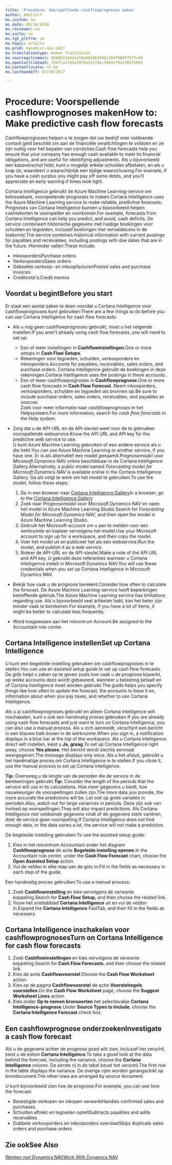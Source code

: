 ```yaml
---
title: 'Procedure: Voorspellende cashflowprognoses maken'
author: bholtorf
ms.custom: na
ms.date: 09/16/2016
ms.reviewer: na
ms.suite: na
ms.tgt_pltfrm: na
ms.topic: article
ms.prod: dynamics-nav-2017
ms.translationtype: Human Translation
ms.sourcegitcommit: 6b60b1344a1e18ad91863046110df880f75f7c04
ms.openlocfilehash: 154fcaef89af0f6a131f4bcf0e9cf9a3f85f5903
ms.contentlocale: nl-be
ms.lasthandoff: 07/19/2017

---
```


# <a name="how-to-make-predictive-cash-flow-forecasts"></a><span data-ttu-id="572a3-102">Procedure: Voorspellende cashflowprognoses maken</span><span class="sxs-lookup"><span data-stu-id="572a3-102">How to: Make predictive cash flow forecasts</span></span>
<span data-ttu-id="572a3-103">Cashflowprognoses helpen u te zorgen dat uw bedrijf over voldoende contant geld beschikt om aan de financiële verplichtingen te voldoen en ze zijn nuttig voor het bepalen van correcties.</span><span class="sxs-lookup"><span data-stu-id="572a3-103">Cash flow forecasts help you ensure that your company has enough cash available to meet its financial obligations, and are useful for identifying adjustments.</span></span> <span data-ttu-id="572a3-104">Als u bijvoorbeeld een kasoverschot hebt, kunt u mogelijk enkele schulden afbetalen, en als u krap zit, waardeert u waarschijnlijk een tijdige waarschuwing.</span><span class="sxs-lookup"><span data-stu-id="572a3-104">For example, if you have a cash surplus you might pay off some debts, and you'll appreciate an early warning if times look tight.</span></span> 

<span data-ttu-id="572a3-105">Cortana Intelligence gebruikt de Azure Machine Learning-service om betrouwbare, voorspellende prognoses te maken.</span><span class="sxs-lookup"><span data-stu-id="572a3-105">Cortana Intelligence uses the Azure Machine Learning service to make reliable, predictive forecasts.</span></span> <span data-ttu-id="572a3-106">Prognoses van Cortana Intelligence kunnen u bijvoorbeeld helpen cashtekorten te voorspellen en voorkomen.</span><span class="sxs-lookup"><span data-stu-id="572a3-106">For example, forecasts from Cortana Intelligence can help you predict, and avoid, cash deficits.</span></span> <span data-ttu-id="572a3-107">De service combineert historische gegevens met huidige boekingen voor schulden en tegoeden, inclusief boekingen met vervaldatums in de toekomst.</span><span class="sxs-lookup"><span data-stu-id="572a3-107">The service combines historical information with current postings for payables and receivables, including postings with due dates that are in the future.</span></span> <span data-ttu-id="572a3-108">Hieronder vallen:</span><span class="sxs-lookup"><span data-stu-id="572a3-108">These include:</span></span>
* <span data-ttu-id="572a3-109">Inkooporders</span><span class="sxs-lookup"><span data-stu-id="572a3-109">Purchase orders</span></span>
* <span data-ttu-id="572a3-110">Verkooporders</span><span class="sxs-lookup"><span data-stu-id="572a3-110">Sales orders</span></span>
* <span data-ttu-id="572a3-111">Geboekte verkoop- en inkoopfacturen</span><span class="sxs-lookup"><span data-stu-id="572a3-111">Posted sales and purchase invoices</span></span>
* <span data-ttu-id="572a3-112">Creditnota's.</span><span class="sxs-lookup"><span data-stu-id="572a3-112">Credit memos</span></span>

## <a name="before-you-start"></a><span data-ttu-id="572a3-113">Voordat u begint</span><span class="sxs-lookup"><span data-stu-id="572a3-113">Before you start</span></span>  
<span data-ttu-id="572a3-114">Er staat een aantal zaken te doen voordat u Cortana Intelligence voor cashflowprognoses kunt gebruiken:</span><span class="sxs-lookup"><span data-stu-id="572a3-114">There are a few things to do before you can use Cortana Intelligence for cash flow forecasts:</span></span> 
* <span data-ttu-id="572a3-115">Als u nog geen cashflowprognoses gebruikt, moet u het volgende instellen:</span><span class="sxs-lookup"><span data-stu-id="572a3-115">If you aren't already using cash flow forecasts, you will need to set up:</span></span>
    * <span data-ttu-id="572a3-116">Een of meer instellingen in **Cashflowinstellingen**.</span><span class="sxs-lookup"><span data-stu-id="572a3-116">One or more setups in **Cash Flow Setups**.</span></span> 
    * <span data-ttu-id="572a3-117">Rekeningen voor tegoeden, schulden, verkooporders en inkooporders.</span><span class="sxs-lookup"><span data-stu-id="572a3-117">Accounts for payables, receivables, sales orders, and purchase orders.</span></span> <span data-ttu-id="572a3-118">Cortana Intelligence gebruikt de boekingen in deze rekeningen.</span><span class="sxs-lookup"><span data-stu-id="572a3-118">Cortana Intelligence uses the postings in these accounts.</span></span>
    * <span data-ttu-id="572a3-119">Een of meer cashflowprognoses in **Cashflowprognose**.</span><span class="sxs-lookup"><span data-stu-id="572a3-119">One or more cash flow forecasts in **Cash Flow Forecast**.</span></span> <span data-ttu-id="572a3-120">Neem inkooporders, verkooporders, schulden en tegoeden als bronnen op.</span><span class="sxs-lookup"><span data-stu-id="572a3-120">Be sure to include purchase orders, sales orders, receivables, and payables as sources.</span></span>  
    <span data-ttu-id="572a3-121">Zoek voor meer informatie naar _cashflowprognoses_ in het Helpsysteem.</span><span class="sxs-lookup"><span data-stu-id="572a3-121">For more information, search for _cash flow forecasts_ in the Help system.</span></span> 
* <span data-ttu-id="572a3-122">Zorg dat u de API-URL en de API-sleutel weet voor de te gebruiken voorspellende webservice.</span><span class="sxs-lookup"><span data-stu-id="572a3-122">Know the API URL and API key for the predictive web service to use.</span></span>  
    <span data-ttu-id="572a3-123">U kunt Azure Machine Learning gebruiken of een andere service als u die hebt.</span><span class="sxs-lookup"><span data-stu-id="572a3-123">You can use Azure Machine Learning or another service, if you have one.</span></span> <span data-ttu-id="572a3-124">Er is als alternatief een model genaamd _Prognosemodel voor Microsoft Dynamics NAV_ online beschikbaar in de Cortana Intelligence Gallery.</span><span class="sxs-lookup"><span data-stu-id="572a3-124">Alternatively, a public model named _Forecasting model for Microsoft Dynamics NAV_ is available online in the Cortana Intelligence Gallery.</span></span> <span data-ttu-id="572a3-125">Ga als volgt te werk om het model te gebruiken:</span><span class="sxs-lookup"><span data-stu-id="572a3-125">To use the model, follow these steps:</span></span>

    1. <span data-ttu-id="572a3-126">Ga in een browser naar [Cortana Intelligence Gallery](https://go.microsoft.com/fwlink/?linkid=828352)</span><span class="sxs-lookup"><span data-stu-id="572a3-126">In a browser, go to the [Cortana Intelligence Gallery](https://go.microsoft.com/fwlink/?linkid=828352)</span></span>
    2. <span data-ttu-id="572a3-127">Zoek naar _Prognosemodel voor Microsoft Dynamics NAV_ en open het model in Azure Machine Learning Studio.</span><span class="sxs-lookup"><span data-stu-id="572a3-127">Search for _Forecasting Model for Microsoft Dynamics NAV_, and then open the model in Azure Machine Learning Studio.</span></span>
    3. <span data-ttu-id="572a3-128">Gebruik het Microsoft-account om u aan te melden voor een werkruimte en kopieer vervolgens het model.</span><span class="sxs-lookup"><span data-stu-id="572a3-128">Use your Microsoft account to sign up for a workspace, and then copy the model.</span></span>
    4. <span data-ttu-id="572a3-129">Voer het model uit en publiceer het als een webservice.</span><span class="sxs-lookup"><span data-stu-id="572a3-129">Run the model, and publish it as a web service.</span></span>
    5. <span data-ttu-id="572a3-130">Noteer de API-URL en de API-sleutel.</span><span class="sxs-lookup"><span data-stu-id="572a3-130">Make a note of the API URL and API key.</span></span> <span data-ttu-id="572a3-131">U gebruikt deze referenties wanneer u Cortana Intelligence instelt in Microsoft Dynamics NAV.</span><span class="sxs-lookup"><span data-stu-id="572a3-131">You will use these credentials when you set up Cortana Intelligence in Microsoft Dynamics NAV.</span></span>  

* <span data-ttu-id="572a3-132">Bekijk hoe vaak u de prognose berekent.</span><span class="sxs-lookup"><span data-stu-id="572a3-132">Consider how often to calculate the forecast.</span></span> <span data-ttu-id="572a3-133">De Azure Machine Learning-service heeft beperkingen betreffende gebruik.</span><span class="sxs-lookup"><span data-stu-id="572a3-133">The Azure Machine Learning service has limitations regarding use.</span></span> <span data-ttu-id="572a3-134">Als u bijvoorbeeld veel artikelen hebt, kan het beter zijn minder vaak te berekenen.</span><span class="sxs-lookup"><span data-stu-id="572a3-134">For example, if you have a lot of items, it might be better to calculate less frequently.</span></span> 
* <span data-ttu-id="572a3-135">Word toegewezen aan het rolcentrum Account.</span><span class="sxs-lookup"><span data-stu-id="572a3-135">Be assigned to the Accountant role center.</span></span> 

## <a name="set-up-cortana-intelligence"></a><span data-ttu-id="572a3-136">Cortana Intelligence instellen</span><span class="sxs-lookup"><span data-stu-id="572a3-136">Set up Cortana Intelligence</span></span>
<span data-ttu-id="572a3-137">U kunt een begeleide instelling gebruiken om cashflowprognoses in te stellen.</span><span class="sxs-lookup"><span data-stu-id="572a3-137">You can use an assisted setup guide to set up cash flow forecasts.</span></span> <span data-ttu-id="572a3-138">De gids helpt u zaken op te geven zoals hoe vaak u de prognose bijwerkt, op welke accounts deze wordt gebaseerd, wanneer u belasting betaalt en of Cortana Intelligence moet worden gebruikt.</span><span class="sxs-lookup"><span data-stu-id="572a3-138">The guide helps you specify things like how often to update the forecast, the accounts to base it on, information about when you pay taxes, and whether to use Cortana Intelligence.</span></span>  

<span data-ttu-id="572a3-139">Als u al cashflowprognoses gebruikt en alleen Cortana Intelligence wilt inschakelen, kunt u ook een handmatig proces gebruiken.</span><span class="sxs-lookup"><span data-stu-id="572a3-139">If you are already using cash flow forecasts and just want to turn on Cortana Intelligence, you can also use a manual process.</span></span> <span data-ttu-id="572a3-140">Als u zich aanmeldt, verschijnt een bericht in een blauwe balk boven in de werkruimte.</span><span class="sxs-lookup"><span data-stu-id="572a3-140">When you sign in, a notification displays in a blue bar at the top of the workspace.</span></span> <span data-ttu-id="572a3-141">Als u Cortana Intelligence direct wilt instellen, kiest u **Ja, graag**.</span><span class="sxs-lookup"><span data-stu-id="572a3-141">To set up Cortana Intelligence right away, choose **Yes please**.</span></span> <span data-ttu-id="572a3-142">Het bericht wordt slechts eenmaal weergegeven.</span><span class="sxs-lookup"><span data-stu-id="572a3-142">The message displays only once.</span></span> <span data-ttu-id="572a3-143">Als u het afsluit, gebruikt u het handmatige proces om Cortana Intelligence in te stellen.</span><span class="sxs-lookup"><span data-stu-id="572a3-143">If you close it, use the manual process to set up Cortana Intelligence.</span></span>  

<span data-ttu-id="572a3-144">**Tip:** Overweeg u de lengte van de perioden die de service in de berekeningen gebruikt.</span><span class="sxs-lookup"><span data-stu-id="572a3-144">**Tip:** Consider the length of the periods that the service will use in its calculations.</span></span> <span data-ttu-id="572a3-145">Hoe meer gegevens u biedt, hoe nauwkeuriger de voorspellingen zullen zijn.</span><span class="sxs-lookup"><span data-stu-id="572a3-145">The more data you provide, the more accurate the predictions will be.</span></span> <span data-ttu-id="572a3-146">Let ook op grote variaties in perioden.</span><span class="sxs-lookup"><span data-stu-id="572a3-146">Also, watch out for large variances in periods.</span></span> <span data-ttu-id="572a3-147">Deze zijn ook van invloed op voorspellingen.</span><span class="sxs-lookup"><span data-stu-id="572a3-147">They will also impact predictions.</span></span> <span data-ttu-id="572a3-148">Als Cortana Intelligence niet voldoende gegevens vindt of de gegevens sterk variëren, doet de service geen voorspelling.</span><span class="sxs-lookup"><span data-stu-id="572a3-148">If Cortana Intelligence does not find enough data, or the data varies a lot, the service will not make a prediction.</span></span> 

<span data-ttu-id="572a3-149">De begeleide instelling gebruiken:</span><span class="sxs-lookup"><span data-stu-id="572a3-149">To use the assisted setup guide:</span></span>
1. <span data-ttu-id="572a3-150">Kies in het rolcentrum Accountant onder het diagram **Cashflowprognose** de actie **Begeleide instelling openen**.</span><span class="sxs-lookup"><span data-stu-id="572a3-150">In the Accountant role center, under the **Cash Flow Forecast** chart, choose the **Open Assisted Setup** action.</span></span>
2. <span data-ttu-id="572a3-151">Vul de velden in elke stap van de gids in.</span><span class="sxs-lookup"><span data-stu-id="572a3-151">Fill in the fields as necessary in each step of the guide.</span></span>

<span data-ttu-id="572a3-152">Een handmatig proces gebruiken:</span><span class="sxs-lookup"><span data-stu-id="572a3-152">To use a manual process:</span></span>
1. <span data-ttu-id="572a3-153">Zoek **Cashflowinstelling** en kies vervolgens de verwante koppeling.</span><span class="sxs-lookup"><span data-stu-id="572a3-153">Search for **Cash Flow Setup**, and then choose the related link.</span></span>
2. <span data-ttu-id="572a3-154">Vouw het sneltabblad **Cortana Intelligence** uit en vul de velden in.</span><span class="sxs-lookup"><span data-stu-id="572a3-154">Expand the **Cortana Intelligence** FastTab, and then fill in the fields as necessary.</span></span>

## <a name="turn-on-cortana-intelligence-for-cash-flow-forecasts"></a><span data-ttu-id="572a3-155">Cortana Intelligence inschakelen voor cashflowprognoses</span><span class="sxs-lookup"><span data-stu-id="572a3-155">Turn on Cortana Intelligence for cash flow forecasts</span></span>
1. <span data-ttu-id="572a3-156">Zoek **Cashflowinstellingen** en kies vervolgens de verwante koppeling.</span><span class="sxs-lookup"><span data-stu-id="572a3-156">Search for **Cash Flow Forecasts**, and then choose the related link.</span></span>
2. <span data-ttu-id="572a3-157">Kies de actie **Cashflowvoorstel**.</span><span class="sxs-lookup"><span data-stu-id="572a3-157">Choose the **Cash Flow Worksheet** action.</span></span>
3. <span data-ttu-id="572a3-158">Kies op de pagina **Cashflowvoorstel** de actie **Voorstelregels voorstellen**.</span><span class="sxs-lookup"><span data-stu-id="572a3-158">On the **Cash Flow Worksheet** page, choose the **Suggest Worksheet Lines** action.</span></span>  
4. <span data-ttu-id="572a3-159">Kies onder **Op te nemen bronsoorten** het selectievakje **Cortana Intelligence-prognose**.</span><span class="sxs-lookup"><span data-stu-id="572a3-159">Under **Source Types to Include**, choose the **Cortana Intelligence Forecast** check box.</span></span>

## <a name="investigate-a-cash-flow-forecast"></a><span data-ttu-id="572a3-160">Een cashflowprognose onderzoeken</span><span class="sxs-lookup"><span data-stu-id="572a3-160">Investigate a cash flow forecast</span></span>
<span data-ttu-id="572a3-161">Als u de gegevens achter de prognose goed wilt zien, inclusief het verschil, kiest u de kolom **Cortana Intelligence**.</span><span class="sxs-lookup"><span data-stu-id="572a3-161">To take a good look at the data behind the forecast, including the variance, choose the **Cortana Intelligence** column.</span></span> <span data-ttu-id="572a3-162">De eerste rij in de tabel bevat het verschil.</span><span class="sxs-lookup"><span data-stu-id="572a3-162">The first row in the table displays the variance.</span></span> <span data-ttu-id="572a3-163">De overige rijen worden gerangschikt op brondocument.</span><span class="sxs-lookup"><span data-stu-id="572a3-163">The other rows are arranged by source document.</span></span>  

<span data-ttu-id="572a3-164">U kunt bijvoorbeeld zien hoe de prognose:</span><span class="sxs-lookup"><span data-stu-id="572a3-164">For example, you can see how the forecast:</span></span>    
* <span data-ttu-id="572a3-165">Bevestigde verkopen en inkopen verwerkt</span><span class="sxs-lookup"><span data-stu-id="572a3-165">Handles confirmed sales and purchases</span></span> 
* <span data-ttu-id="572a3-166">Schulden aftrekt en tegoeden optelt</span><span class="sxs-lookup"><span data-stu-id="572a3-166">Subtracts payables and adds receivables</span></span>
* <span data-ttu-id="572a3-167">Dubbele verkooporders en inkooporders overslaat</span><span class="sxs-lookup"><span data-stu-id="572a3-167">Skips duplicate sales orders and purchase orders</span></span>

## <a name="see-also"></a><span data-ttu-id="572a3-168">Zie ook</span><span class="sxs-lookup"><span data-stu-id="572a3-168">See Also</span></span>  
[<span data-ttu-id="572a3-169">Werken met Dynamics NAV</span><span class="sxs-lookup"><span data-stu-id="572a3-169">Work With Dynamics NAV</span></span>](ui-work-product.md)

